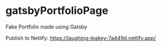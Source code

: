 # gatsbyPortfolioPage
Fake Portfolio made using Gatsby

Publish to Netlify: https://laughing-leakey-7a449d.netlify.app/
